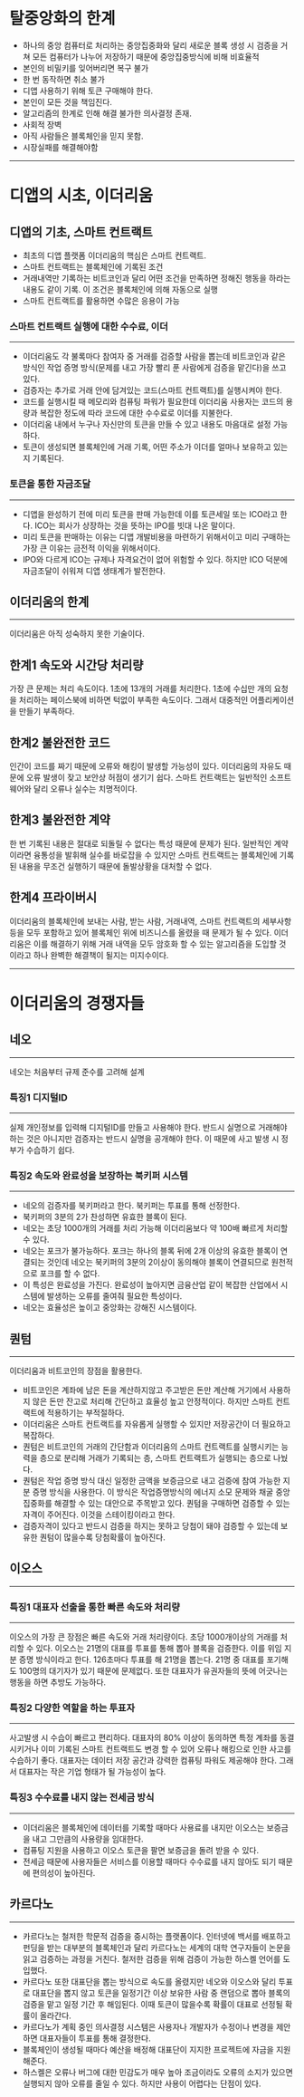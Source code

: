 탈중앙화의 한계
=======
* 하나의 중앙 컴퓨터로 처리하는 중앙집중화와 달리 새로운 블록 생성 시 검증을 거쳐 모든 컴퓨터가 나누어 저장하기 때문에 중앙집중방식에 비해 비효율적 
* 본인의 비밀키를 잊어버리면 복구 불가
* 한 번 동작하면 취소 불가
* 디앱 사용하기 위해 토큰 구매해야 한다. 
* 본인이 모든 것을 책임진다.
* 알고리즘의 한계로 인해 해결 불가한 의사결정 존재.
* 사회적 장벽 
* 아직 사람들은 블록체인을 믿지 못함.
* 시장실패를 해결해야함
***
# 디앱의 시초, 이더리움

## 디앱의 기초, 스마트 컨트랙트
* 최초의 디앱 플랫폼 이더리움의 핵심은 스마트 컨트랙트. 
* 스마트 컨트랙트는 블록체인에 기록된 조건
* 거래내역만 기록하는 비트코인과 달리 어떤 조건을 만족하면 정해진 행동을 하라는 내용도 같이 기록. 이 조건은 블록체인에 의해 자동으로 실행
* 스마트 컨트랙트를 활용하면 수많은 응용이 가능 

### 스마트 컨트랙트 실행에 대한 수수료, 이더 
---
* 이더리움도 각 불록마다 참여자 중 거래를 검증할 사람을 뽑는데 비트코인과 같은 방식인 작업 증명 방식(문제를 내고 가장 빨리 푼 사람에게 검증을 맡긴다)을 쓰고 있다.
* 검증자는 추가로 거래 안에 담겨있는 코드(스마트 컨트랙트)를 실행시켜야 한다.
* 코드를 실행시킬 때 메모리와 컴퓨팅 파워가 필요한데 이더리움 사용자는 코드의 용량과 복잡한 정도에 따라 코드에 대한 수수료로 이더를 지불한다.
* 이더리움 내에서 누구나 자신만의 토큰을 만들 수 있고 내용도 마음대로 설정 가능하다. 
* 토큰이 생성되면 블록체인에 거래 기록, 어떤 주소가 이더를 얼마나 보유하고 있는지 기록된다.

### 토큰을 통한 자금조달
---
* 디앱을 완성하기 전에 미리 토큰을 판매 가능한데 이를 토큰세일 또는 ICO라고 한다.
ICO는 회사가 상장하는 것을 뜻하는 IPO를 빗대 나온 말이다. 
* 미리 토큰을 판매하는 이유는 디앱 개발비용을 마련하기 위해서이고 미리 구매하는 가장 큰 이유는 금전적 이익을 위해서이다.
* IPO와 다르게 ICO는 규제나 자격요건이 없어 위험할 수 있다. 
하지만 ICO 덕분에 자금조달이 쉬워져 디앱 생태계가 발전한다.

## 이더리움의 한계
---
이더리움은 아직 성숙하지 못한 기술이다. 

한계1 속도와 시간당 처리량
---
가장 큰 문제는 처리 속도이다. 1초에 13개의 거래를 처리한다. 1초에 수십만 개의 요청을 처리하는 페이스북에 비하면 턱없이 부족한 속도이다. 그래서 대중적인 어플리케이션을 만들기 부족하다.

한계2 불완전한 코드
---
인간이 코드를 짜기 때문에 오류와 해킹이 발생할 가능성이 있다. 이더리움의 자유도 때문에 오류 발생이 잦고 보안상 허점이 생기기 쉽다. 스마트 컨트랙트는 일반적인 소프트웨어와 달리 오류나 실수는 치명적이다.

한계3 불완전한 계약 
----
한 번 기록된 내용은 절대로 되돌릴 수 없다는 특성 때문에 문제가 된다. 일반적인 계약이라면 융통성을 발휘해 실수를 바로잡을 수 있지만 스마트 컨트랙트는 블록체인에 기록된 내용을 무조건 실행하기 때문에 돌발상황을 대처할 수 없다.

한계4 프라이버시
---
이더리움의 블록체인에 보내는 사람, 받는 사람, 거래내역, 스마트 컨트랙트의 세부사항 등을 모두 포함하고 있어 블록체인 위에 비즈니스를 올렸을 때 문제가 될 수 있다. 
이더리움은 이를 해결하기 위해 거래 내역을 모두 암호화 할 수 있는 알고리즘을 도입할 것 이라고 하나 완벽한 해결책이 될지는 미지수이다.
***
# 이더리움의 경쟁자들

## 네오 
---
네오는 처음부터 규제 준수를 고려해 설계

### 특징1 디지털ID 
---
실제 개인정보를 입력해 디지털ID를 만들고 사용해야 한다. 
반드시 실명으로 거래해야 하는 것은 아니지만 검증자는 반드시 실명을 공개해야 한다.
이 때문에 사고 발생 시 정부가 수습하기 쉽다.

### 특징2 속도와 완료성을 보장하는 북키퍼 시스템 
---
* 네오의 검증자를 북키퍼라고 한다. 북키퍼는 투표를 통해 선정한다.
* 북키퍼의 3분의 2가 찬성하면 유효한 블록이 된다. 
* 네오는 초당 1000개의 거래를 처리 가능해 이더리움보다 약 100배 빠르게 처리할 수 있다.
* 네오는 포크가 불가능하다.
포크는 하나의 블록 뒤에 2개 이상의 유효한 블록이 연결되는 것인데 네오는 북키퍼의 3분의 2이상이 동의해야 블록이 연결되므로 원천적으로 포크를 할 수 없다.
* 이 특성은 완료성을 가진다. 완료성이 높아지면 금융산업 같이 복잡한 산업에서 시스템에 발생하는 오류를 줄여줘 필요한 특성이다. 
* 네오는 효율성은 높이고 중앙화는 강해진 시스템이다.

## 퀀텀
---
이더리움과 비트코인의 장점을 활용한다. 
* 비트코인은 계좌에 남은 돈을 계산하지않고 주고받은 돈만 계산해 거기에서 사용하지 않은 돈만 잔고로 처리해 간단하고 효율성 높고 안정적이다.
하지만 스마트 컨트랙트에 적용하기는 부적절하다. 
* 이더리움은 스마트 컨트랙트를 자유롭게 실행할 수 있지만 저장공간이 더 필요하고 복잡하다. 
* 퀀텀은 비트코인의 거래의 간단함과 이더리움의 스마트 컨트랙트를 실행시키는 능력을 층으로 분리해 거래가 기록되는 층, 스마트 컨트랙트가 실행되는 층으로 나눴다. 
* 퀀텀은 작업 증명 방식 대신 일정한 금액을 보증금으로 내고 검증에 참여 가능한 지분 증명 방식을 사용한다.
이 방식은 작업증명방식의 에너지 소모 문제와 채굴 중앙집중화를 해결할 수 있는 대안으로 주목받고 있다. 
퀀텀을 구매하면 검증할 수 있는 자격이 주어진다. 이것을 스테이킹이라고 한다.
* 검증자격이 있다고 반드시 검증을 하지는 못하고 당첨이 돼야 검증할 수 있는데 보유한 퀀텀이 많을수록 당첨확률이 높아진다. 

## 이오스
---
### 특징1 대표자 선출을 통한 빠른 속도와 처리량
---
이오스의 가장 큰 장점은 빠른 속도와 거래 처리량이다. 초당 1000개이상의 거래를 처리할 수 있다.
이오스는 21명의 대표를 투표를 통해 뽑아 블록을 검증한다. 이를 위임 지분 증명 방식이라고 한다.
126초마다 투표를 해 21명을 뽑는다. 21명 중 대표를 포기해도 100명의 대기자가 있기 때문에 문제없다. 또한 대표자가 유권자들의 뜻에 어긋나는 행동을 하면 추방도 가능하다. 

### 특징2 다양한 역할을 하는 투표자 
---
사고발생 시 수습이 빠르고 편리하다. 대표자의 80% 이상이 동의하면 특정 계좌를 동결시키거나 이미 기록된 스마트 컨트랙트도 변경 할 수 있어 오류나 해킹으로 인한 사고를 수습하기 좋다. 대표자는 데이터 저장 공간과 강력한 컴퓨팅 파워도 제공해야 한다. 그래서 대표자는 작은 기업 형태가 될 가능성이 높다.

### 특징3 수수료를 내지 않는 전세금 방식
---
* 이더리움은 블록체인에 데이터를 기록할 때마다 사용료를 내지만 이오스는 보증금을 내고 그만큼의 사용량을 임대한다. 
* 컴퓨팅 지원을 사용하고 이오스 토큰을 팔면 보증금을 돌려 받을 수 있다.
* 전세금 때문에 사용자들은 서비스를 이용할 때마다 수수료를 내지 않아도 되기 때문에 편의성이 높아진다.

## 카르다노
---
* 카르다노는 철저한 학문적 검증을 중시하는 플랫폼이다.
인터넷에 백서를 배포하고 펀딩을 받는 대부분의 블록체인과 달리 카르다노는 세계의 대학 연구자들이 논문을 읽고 검증하는 과정을 거친다.
철저한 검증을 위해 검증이 가능한 하스켈 언어를 도입했다.
* 카르다노 또한 대표단을 뽑는 방식으로 속도를 올렸지만 네오와 이오스와 달리 투표로 대표단을 뽑지 않고 토큰을 일정기간 이상 보유한 사람 중 랜덤으로 뽑아 블록의 검증을 맡고 일정 기간 후 해임된다. 이때 토큰이 많을수록 확률이 대표로 선정될 확률이 올라간다. 
* 카르다노가 계획 중인 의사결정 시스템은 사용자나 개발자가 수정이나 변경을 제안하면 대표자들이 투표를 통해 결정한다. 
* 블록체인이 생성될 때마다 예산을 배정해 대표단이 지지한 프로젝트에 자금을 지원해준다. 
* 하스켈은 오류나 버그에 대한 민감도가 매우 높아 조금이라도 오류의 소지가 있으면 실행되지 않아 오류를 줄일 수 있다. 하지만 사용이 어렵다는 단점이 있다.
